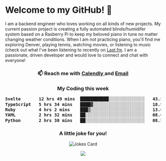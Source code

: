 <h1> Welcome to my GitHub! 👋 </h1>


  I am a backend engineer who loves working on all kinds of new projects. My current passion project is creating a fully automated blinds/humidifer system based on a Rasberry Pi to keep my beloved piano in tune no matter changing weather conditions. When I am not practicing piano, you'll find me exploring Denver, playing tennis, watching movies, or listening to music (check out what I've been listening to recently on [Last.fm](https://www.last.fm/user/mballa000). I am a passionate, driven developer and would love to connect and chat with everyone!

<h3 align = "center"> 📫 Reach me with <a href = "https://calendly.com/msbrandt00/30min"> Calendly </a> and <a href="mailto:msbrandt00@gmail.com">Email</a> 
 </h3>


 
<div align = "center"
[![Anurag's GitHub stats](https://github-readme-stats.vercel.app/api?username=mbrandt00)](https://github.com/anuraghazra/github-readme-stats)
          </div>
<h3 align="center">
  My Coding this week
<!--START_SECTION:waka-->

```txt
Svelte       12 hrs 49 mins  ███████████░░░░░░░░░░░░░░   43.52 %
TypeScript   5 hrs 34 mins   ████▓░░░░░░░░░░░░░░░░░░░░   18.92 %
Ruby         4 hrs 2 mins    ███▒░░░░░░░░░░░░░░░░░░░░░   13.68 %
YAML         2 hrs 32 mins   ██░░░░░░░░░░░░░░░░░░░░░░░   08.60 %
Python       2 hrs 30 mins   ██░░░░░░░░░░░░░░░░░░░░░░░   08.51 %
```

<!--END_SECTION:waka-->

### A little joke for you!

![Jokes Card](https://readme-jokes.vercel.app/api?hideBorder)

<a href="https://www.linkedin.com/in/mbrandt00/"><img src="https://img.shields.io/badge/linkedin-%230077B5.svg?&style=for-the-badge&logo=linkedin&logoColor=white" /></a>

